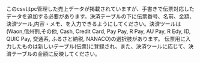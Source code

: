 このcsvはpc管理した売上データが掲載されていますが、手書きで伝票対応したデータを追加する必要があります。決済テーブルの下に伝票番号、名前、金額、決済ツール,内容・メモ、を入力できるようにしてください。決済ツールは(Waon,信州割,その他,
Cash,
Credit Card,
Pay Pay,
R Pay,
AU Pay,
R Edy,
ID,
QUIC Pay,
交通系,
ふるさと納税,
NANACO)の選択肢があります。
伝票用に入力したものは新しいテーブル(伝票)に登録され、また、決済ツールに応じて、決済テーブルの金額に反映してください。